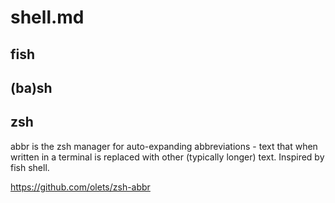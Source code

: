 # shell.md

## fish 

## (ba)sh

## zsh 

abbr is the zsh manager for auto-expanding abbreviations - text that when written in a terminal is replaced with other (typically longer) text. Inspired by fish shell.

https://github.com/olets/zsh-abbr